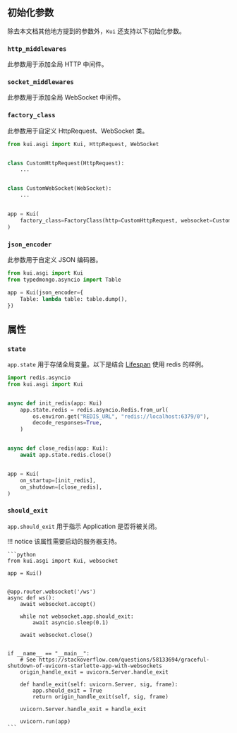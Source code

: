 ## 初始化参数

除去本文档其他地方提到的参数外，`Kui` 还支持以下初始化参数。

### `http_middlewares`

此参数用于添加全局 HTTP 中间件。

### `socket_middlewares`

此参数用于添加全局 WebSocket 中间件。

### `factory_class`

此参数用于自定义 HttpRequest、WebSocket 类。

```python
from kui.asgi import Kui, HttpRequest, WebSocket


class CustomHttpRequest(HttpRequest):
    ...


class CustomWebSocket(WebSocket):
    ...


app = Kui(
    factory_class=FactoryClass(http=CustomHttpRequest, websocket=CustomWebSocket),
)
```

### `json_encoder`

此参数用于自定义 JSON 编码器。

```python
from kui.asgi import Kui
from typedmongo.asyncio import Table

app = Kui(json_encoder={
    Table: lambda table: table.dump(),
})
```

## 属性

### `state`

`app.state` 用于存储全局变量。以下是结合 [Lifespan](../lifespan/) 使用 redis 的样例。

```python
import redis.asyncio
from kui.asgi import Kui


async def init_redis(app: Kui)
    app.state.redis = redis.asyncio.Redis.from_url(
        os.environ.get("REDIS_URL", "redis://localhost:6379/0"),
        decode_responses=True,
    )


async def close_redis(app: Kui):
    await app.state.redis.close()


app = Kui(
    on_startup=[init_redis],
    on_shutdown=[close_redis],
)
```

### `should_exit`

`app.should_exit` 用于指示 Application 是否将被关闭。

!!! notice
    该属性需要启动的服务器支持。

    ```python
    from kui.asgi import Kui, websocket

    app = Kui()


    @app.router.websocket('/ws')
    async def ws():
        await websocket.accept()

        while not websocket.app.should_exit:
            await asyncio.sleep(0.1)

        await websocket.close()


    if __name__ == "__main__":
        # See https://stackoverflow.com/questions/58133694/graceful-shutdown-of-uvicorn-starlette-app-with-websockets
        origin_handle_exit = uvicorn.Server.handle_exit

        def handle_exit(self: uvicorn.Server, sig, frame):
            app.should_exit = True
            return origin_handle_exit(self, sig, frame)

        uvicorn.Server.handle_exit = handle_exit

        uvicorn.run(app)
    ```
